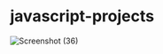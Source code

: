 
# javascript-projects
![Screenshot (36)](https://user-images.githubusercontent.com/64264883/115275014-ed3fd480-a149-11eb-8ee6-49a129e698ae.png)

